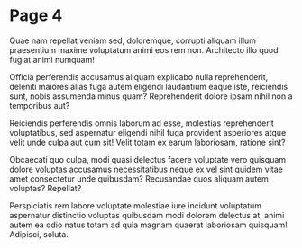 # Page 4

Quae nam repellat veniam sed, doloremque, corrupti aliquam illum praesentium maxime voluptatum animi eos rem non. Architecto illo quod fugiat animi numquam!

Officia perferendis accusamus aliquam explicabo nulla reprehenderit, deleniti maiores alias fuga autem eligendi laudantium eaque iste, reiciendis sunt, nobis assumenda minus quam? Reprehenderit dolore ipsam nihil non a temporibus aut?

Reiciendis perferendis omnis laborum ad esse, molestias reprehenderit voluptatibus, sed aspernatur eligendi nihil fuga provident asperiores atque velit unde culpa aut cum sit! Velit totam ex earum laboriosam, ratione sint?

Obcaecati quo culpa, modi quasi delectus facere voluptate vero quisquam dolore voluptas accusamus necessitatibus neque ex vel sint quidem vitae amet consectetur unde quibusdam? Recusandae quos aliquam autem voluptas? Repellat?

Perspiciatis rem labore voluptate molestiae iure incidunt voluptatum aspernatur distinctio voluptas quibusdam modi dolorem delectus at, animi autem ea odio natus totam ad quia magnam quaerat laboriosam quisquam! Adipisci, soluta.